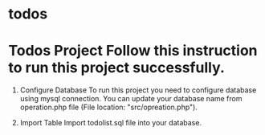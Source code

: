 # todos
Todos Project
Follow this instruction to run this project successfully.
==========================================================
1. Configure Database
To run this project you need to configure database using mysql connection. You can update your database name from operation.php file (File location: "src/opreation.php").

2. Import Table
Import todolist.sql file into your database.
